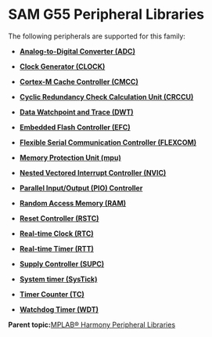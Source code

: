 # SAM G55 Peripheral Libraries

The following peripherals are supported for this family:

-   **[Analog-to-Digital Converter \(ADC\)](GUID-9967CAB9-4A20-413A-A710-06E26197F2AB.md)**  

-   **[Clock Generator \(CLOCK\)](GUID-C55DA8B0-D2AB-4B44-9431-91D4469547E5.md)**  

-   **[Cortex-M Cache Controller \(CMCC\)](GUID-0F7BDB66-C518-4B26-B61B-7E18B6637886.md)**  

-   **[Cyclic Redundancy Check Calculation Unit \(CRCCU\)](GUID-DFABB32F-CEF4-4705-8A6A-C1552576BF69.md)**  

-   **[Data Watchpoint and Trace \(DWT\)](GUID-E1AD558F-6AA8-4D5F-90A6-8820A72C3777.md)**  

-   **[Embedded Flash Controller \(EFC\)](GUID-9D57DC2E-2BF0-4D75-9E5E-FE57C7CDCC4C.md)**  

-   **[Flexible Serial Communication Controller \(FLEXCOM\)](GUID-1F0CC449-4122-4C77-A199-A7874C524FDD.md)**  

-   **[Memory Protection Unit \(mpu\)](GUID-9EBBC089-9E2B-450F-8789-6D28C65813C8.md)**  

-   **[Nested Vectored Interrupt Controller \(NVIC\)](GUID-4A575FC4-4E67-4495-826F-A73EEC4FF8C9.md)**  

-   **[Parallel Input/Output \(PIO\) Controller](GUID-CDD19539-F154-487B-A93E-CE1F75932EB8.md)**  

-   **[Random Access Memory \(RAM\)](GUID-44C7C165-2CEA-496A-B4F3-4181CBA26476.md)**  

-   **[Reset Controller \(RSTC\)](GUID-2C223FAB-85E5-4B23-85E5-0FEC7A51B34D.md)**  

-   **[Real-time Clock \(RTC\)](GUID-B5657E72-3DDB-4D39-94DC-B9B64B89C2DE.md)**  

-   **[Real-time Timer \(RTT\)](GUID-2A29BDE4-A969-4CEB-A21C-AF161D295289.md)**  

-   **[Supply Controller \(SUPC\)](GUID-9BDF339F-E2FE-41C7-96E3-E550DAE91D45.md)**  

-   **[System timer \(SysTick\)](GUID-A4B9F359-3129-4377-B43E-71415C6B19F2.md)**  

-   **[Timer Counter \(TC\)](GUID-B7C79854-BBCD-49B3-9EA3-C379E6A5FCE0.md)**  

-   **[Watchdog Timer \(WDT\)](GUID-FA9631BE-AD37-4EF9-8C69-2BF8C5941388.md)**  


**Parent topic:**[MPLAB® Harmony Peripheral Libraries](GUID-B8856C06-A407-4AD1-8E21-0A85BE055F0E.md)


